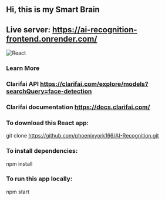 ## Hi, this is my Smart Brain
## Live server: https://ai-recognition-frontend.onrender.com/
![React](https://res.cloudinary.com/practicaldev/image/fetch/s--Yo7-Tl_W--/c_imagga_scale,f_auto,fl_progressive,h_900,q_auto,w_1600/https://dev-to-uploads.s3.amazonaws.com/uploads/articles/aykr6602h90tij1154ha.png)

### Learn More

### Clarifai API https://clarifai.com/explore/models?searchQuery=face-detection
### Clarifai documentation https://docs.clarifai.com/

### To download this React app:
git clone https://github.com/phoenixyork166/AI-Recognition.git

### To install dependencies:
npm install

### To run this app locally:
npm start

